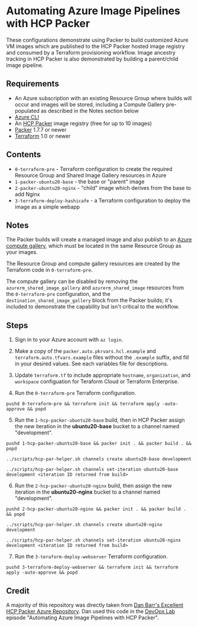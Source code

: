 # Automating Azure Image Pipelines with HCP Packer

These configurations demonstrate using Packer to build customized Azure VM images which are published to the HCP Packer hosted image registry and consumed by a Terraform provisioning workflow. Image ancestry tracking in HCP Packer is also demonstrated by building a parent/child image pipeline.

## Requirements

- An Azure subscription with an existing Resource Group where builds will occur and images will be stored, including a Compute Gallery pre-populated as described in the Notes section below
- [Azure CLI](https://learn.microsoft.com/en-us/cli/azure/)
- An [HCP Packer](https://cloud.hashicorp.com/products/packer) image registry (free for up to 10 images)
- [Packer](https://www.packer.io/) 1.7.7 or newer
- [Terraform](https://www.terraform.io/) 1.0 or newer

## Contents

- `0-terraform-pre` - Terraform configuration to create the required Resource Group and Shared Image Gallery resources in Azure
- `1-packer-ubuntu20-base` - the base or "parent" image
- `2-packer-ubuntu20-nginx` - "child" image which derives from the base to add Nginx
- `3-terraform-deploy-hashicafe` - a Terraform configuration to deploy the image as a simple webapp

## Notes

The Packer builds will create a managed image and also publish to an [Azure compute gallery](https://learn.microsoft.com/en-us/azure/virtual-machines/azure-compute-gallery), which must be located in the same Resource Group as your images.

The Resource Group and compute gallery resources are created by the Terraform code in `0-terraform-pre`.

The compute gallery can be disabled by removing the `azurerm_shared_image_gallery` and `azurerm_shared_image` resources from the `0-terraform-pre` configuration, and the `destination_shared_image_gallery` block from the Packer builds; it's included to demonstrate the capability but isn't critical to the workflow.

## Steps

1. Sign in to your Azure account with `az login`.

2. Make a copy of the `packer.auto.pkrvars.hcl.example` and `terraform.auto.tfvars.example` files without the `.example` suffix, and fill in your desired values. See each variables file for descriptions.

3. Update `terraform.tf` to include appropriate `hostname`, `organization`, and `workspace` configuation for Teraform Cloud or Terraform Enterprise.

4. Run the `0-terraform-pre` Terraform configuration.

```pushd 0-terraform-pre && terraform init && terraform apply -auto-approve && popd```

5. Run the `1-hcp-packer-ubuntu20-base` build, then in HCP Packer assign the new iteration in the **ubuntu20-base** bucket to a channel named "development".

```pushd 1-hcp-packer-ubuntu20-base && packer init . && packer build . && popd```

```../scripts/hcp-par-helper.sh channels create ubuntu20-base development```

```../scripts/hcp-par-helper.sh channels set-iteration ubuntu20-base development <iteration ID returned from build>```

6. Run the `2-hcp-packer-ubuntu20-nginx` build, then assign the new iteration in the **ubuntu20-nginx** bucket to a channel named "development".

```pushd 2-hcp-packer-ubuntu20-nginx && packer init . && packer build . && popd```

```../scripts/hcp-par-helper.sh channels create ubuntu20-nginx development```

```../scripts/hcp-par-helper.sh channels set-iteration ubuntu20-nginx development <iteration ID returned from build>```

7. Run the `3-teraform-deploy-webserver` Terraform configuration.

```pushd 3-terraform-deploy-webserver && terraform init && terraform apply -auto-approve && popd```

## Credit

A majority of this repository was directly taken from [Dan Barr's Excellent HCP Packer Azure Repository](https://github.com/danbarr/hcp-packer-azure).  Dan used this code in the [DevOps Lab](https://learn.microsoft.com/en-us/shows/devops-lab/?terms=hashicorp) episode "Automating Azure Image Pipelines with HCP Packer".
